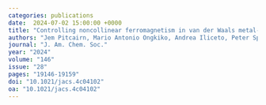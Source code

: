 ```yaml
---
categories: publications
date:  2024-07-02 15:00:00 +0000
title: "Controlling noncollinear ferromagnetism in van der Waals metal-organic magnets"
authors: "Jem Pitcairn, Mario Antonio Ongkiko, Andrea Iliceto, Peter Speakman, Stuart Calder, Malcolm Cochran, Joseph Paddison, Cheng Liu, Stephen Argent, Andrew Morris, Matthew Cliffe"
journal: "J. Am. Chem. Soc."
year: "2024"
volume: "146"
issue: "28"
pages: "19146-19159"
doi: "10.1021/jacs.4c04102"
oa: "10.1021/jacs.4c04102"
---
```

